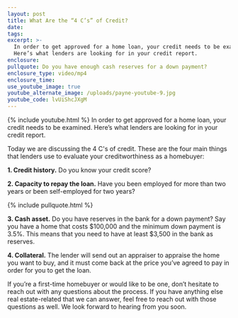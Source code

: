 ```yaml
---
layout: post
title: What Are the “4 C’s” of Credit?
date:
tags:
excerpt: >-
  In order to get approved for a home loan, your credit needs to be examined.
  Here’s what lenders are looking for in your credit report.
enclosure:
pullquote: Do you have enough cash reserves for a down payment?
enclosure_type: video/mp4
enclosure_time:
use_youtube_image: true
youtube_alternate_image: /uploads/payne-youtube-9.jpg
youtube_code: lvUiShcJXgM
---
```


{% include youtube.html %} In order to get approved for a home loan, your credit needs to be examined. Here’s what lenders are looking for in your credit report.

Today we are discussing the 4 C's of credit. These are the four main things that lenders use to evaluate your creditworthiness as a homebuyer:

**1\. Credit history.** Do you know your credit score?

**2\. Capacity to repay the loan.** Have you been employed for more than two years or been self-employed for two years?

{% include pullquote.html %}

**3\. Cash asset.** Do you have reserves in the bank for a down payment? Say you have a home that costs $100,000 and the minimum down payment is 3.5%. This means that you need to have at least $3,500 in the bank as reserves.

**4\. Collateral.** The lender will send out an appraiser to appraise the home you want to buy, and it must come back at the price you’ve agreed to pay in order for you to get the loan.

If you’re a first-time homebuyer or would like to be one, don’t hesitate to reach out with any questions about the process. If you have anything else real estate-related that we can answer, feel free to reach out with those questions as well. We look forward to hearing from you soon.